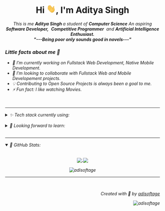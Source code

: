 <h1 align="center">Hi <img src="https://raw.githubusercontent.com/ABSphreak/ABSphreak/master/gifs/Hi.gif" width="30px">, I'm Aditya Singh</h1>


<p align="center">
  <em>
    This is me <b>Aditya Singh </b> a student of <b>Computer Science</b> 
    An aspiring <b>Software Developer,</b>&nbsp; <b>Competitive Programmer</b>&nbsp; and <b> Artificial Intelligence Enthusiast.</b> 
  <br>
  <b><i>"---Being poor only sounds good in novels---"</i></b>
</p>

<h3>Little facts about me 🧑</h3>


- 🔭 I’m currently working on Fullstack Web Development, Native Mobile Development.
- 👯 I’m looking to collaborate with Fullstack Web and Mobile Developement projects.
- 💡 Contributing to Open Source Projects is always been a goal to me.
- ⚡ Fun fact: I like watching Movies.
<br>

---

<details>
<summary>
  ✨ Tech stack currently using:
</summary>
   <br>
<code><a href="https://www.python.org/" target="_blank"><img height="30" src="https://www.vectorlogo.zone/logos/python/python-icon.svg"></a></code>
<code><a href="https://www.oracle.com/java/" target="_blank"><img height="30" src="https://www.vectorlogo.zone/logos/java/java-icon.svg"></a></code>
<code><a href="https://www.javascript.com/" target="_blank"><img height="30" src="https://raw.githubusercontent.com/devicons/devicon/master/icons/javascript/javascript-plain.svg"></a></code>
<code><a href="https://sass-lang.com" target="_blank"> <img src="https://raw.githubusercontent.com/devicons/devicon/master/icons/sass/sass-original.svg" alt="sass"  height="30"></a></code>
<code><a href="https://www.json.org/" target="_blank"><img height="30" src="https://www.vectorlogo.zone/logos/json/json-icon.svg"></a></code>
<code><a href="https://colab.research.google.com/" target="_blank"><img height="30" src="https://colab.research.google.com/img/colab_favicon_256px.png"></a></code>
  
</details>
<br>

<details>
<summary>
  🌱 Looking forward to learn:
</summary>
   <br>
<code><a href="https://flutter.dev/" target="_blank"><img height="30" src="https://www.vectorlogo.zone/logos/flutterio/flutterio-icon.svg"></a></code>
<code><a href="https://cloud.google.com/" target="_blank"><img height="30" src="https://www.vectorlogo.zone/logos/google_cloud/google_cloud-icon.svg"></a></code>
<code><a href="https://analytics.google.com/" target="_blank"><img height="30" src="https://www.vectorlogo.zone/logos/google_analytics/google_analytics-icon.svg"></a></code>
<code><a href="https://www.tensorflow.org/" target="_blank"><img height="30" src="https://www.vectorlogo.zone/logos/tensorflow/tensorflow-icon.svg"></a></code>
</details>
<br>

---

<details open="">
<summary>
 📔 GitHub Stats:
</summary>
<br>
<p align="center">
  <a href="https://github.com/adisoftage">
    <img align="center"  height="175px" src="https://github-readme-stats.vercel.app/api?username=adisoftage&show_icons=true&hide_border=true&title_color=94b4a4&amp&icon_color=FFFFFF&amp&text_color=FFFFFF&amp&bg_color=000000&count_private=true&include_all_commits=true"/>
  </a>
  <a href="https://github.com/adisoftage">
    <img align="center" height="175px"  src="https://github-readme-stats.vercel.app/api/top-langs/?username=adisoftage&text_color=FFFFFF&bg_color=000000&title_color=94b4a4&langs_count=15&layout=compact&hide_border=true" />
  </a>
</p>
  <p align="center"><img align="center" src="https://github-readme-streak-stats.herokuapp.com/?user=adisoftage&text_color=FFFFFF&bg_color=000000&title_color=94b4a4&langs_count=15&layout=compact&hide_border=true" alt="adisoftage" /></p>
</details>

---


  <br>
  
<p align="right" > Created with 🖤 by <a href="https://github.com/adisoftage">adisoftage</a></p>
<p align="right" > <img src="https://komarev.com/ghpvc/?username=adisoftage&label=Profile%20views&color=0e75b6&style=flat" alt="adisoftage" /> </p>
<!-- <p> If you want to contribute, kindly read the guidelines <a href="https://github.com/adisoftage/automation/blob/53c423f134bd2fcd874f9f25915e77f064d341a3/CONTRIBUTING.md">here</a></p> -->
